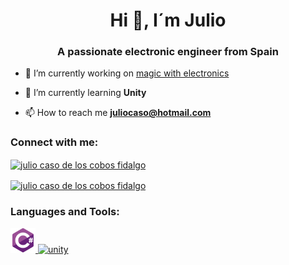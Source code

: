 <h1 align="center">Hi 👋, I´m Julio</h1>
<h3 align="center">A passionate electronic engineer from Spain</h3>

- 🔭 I’m currently working on [magic with electronics](https://desarrolloapp.top/en/)

- 🌱 I’m currently learning **Unity**

- 📫 How to reach me **juliocaso@hotmail.com**

<h3 align="left">Connect with me:</h3>
<p align="left">
<a href="https://es.linkedin.com/in/julio-caso-de-los-cobos-fidalgo-b6391315" target="blank"><img align="center" src="https://raw.githubusercontent.com/rahuldkjain/github-profile-readme-generator/master/src/images/icons/Social/github-alt.svg" alt="julio caso de los cobos fidalgo" height="30" width="40" /></a>
</p>
<p align="left">
<a href="https://es.linkedin.com/in/julio-caso-de-los-cobos-fidalgo-b6391315" target="blank"><img align="center" src="https://raw.githubusercontent.com/rahuldkjain/github-profile-readme-generator/master/src/images/icons/Social/linked-in-alt.svg" alt="julio caso de los cobos fidalgo" height="30" width="40" /></a>
</p>

<h3 align="left">Languages and Tools:</h3>
<p align="left"> <a href="https://www.w3schools.com/cs/" target="_blank" rel="noreferrer"> <img src="https://raw.githubusercontent.com/devicons/devicon/master/icons/csharp/csharp-original.svg" alt="csharp" width="40" height="40"/> </a> <a href="https://unity.com/" target="_blank" rel="noreferrer"> <img src="https://www.vectorlogo.zone/logos/unity3d/unity3d-icon.svg" alt="unity" width="40" height="40"/> </a> </p>
